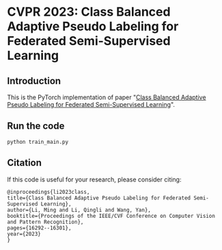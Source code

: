 # CVPR 2023: Class Balanced Adaptive Pseudo Labeling for Federated Semi-Supervised Learning

## Introduction

This is the PyTorch implementation of paper "[Class Balanced Adaptive Pseudo Labeling for Federated Semi-Supervised Learning](https://openaccess.thecvf.com/content/CVPR2023/papers/Li_Class_Balanced_Adaptive_Pseudo_Labeling_for_Federated_Semi-Supervised_Learning_CVPR_2023_paper.pdf)".



## Run the code
```
python train_main.py
```



## Citation

If this code is useful for your research, please consider citing:

  ```shell
@inproceedings{li2023class,
  title={Class Balanced Adaptive Pseudo Labeling for Federated Semi-Supervised Learning},
  author={Li, Ming and Li, Qingli and Wang, Yan},
  booktitle={Proceedings of the IEEE/CVF Conference on Computer Vision and Pattern Recognition},
  pages={16292--16301},
  year={2023}
}
  ```
